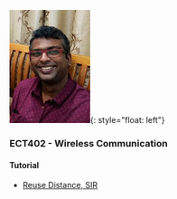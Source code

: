 ![Jinu Jayachandran](https://github.com/jinujayachandran/jinujayachandran.github.io/blob/main/images/Photo.jpg){: style="float: left"}

### ECT402 - Wireless Communication
#### Tutorial
+ [Reuse Distance, SIR](https://drive.google.com/file/d/1LMHgypJYCYO2pH6nV2mKElxFl6IIF0JN/view?usp=share_link)
